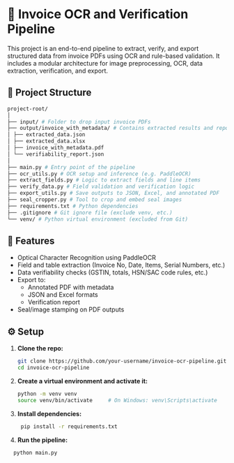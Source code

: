 # 🧾 Invoice OCR and Verification Pipeline

This project is an end-to-end pipeline to extract, verify, and export structured data from invoice PDFs using OCR and rule-based validation. It includes a modular architecture for image preprocessing, OCR, data extraction, verification, and export.

## 📁 Project Structure
```bash
project-root/
│
├── input/ # Folder to drop input invoice PDFs
├── output/invoice_with_metadata/ # Contains extracted results and reports
│ ├── extracted_data.json
│ ├── extracted_data.xlsx
│ ├── invoice_with_metadata.pdf
│ └── verifiability_report.json
│
├── main.py # Entry point of the pipeline
├── ocr_utils.py # OCR setup and inference (e.g. PaddleOCR)
├── extract_fields.py # Logic to extract fields and line items
├── verify_data.py # Field validation and verification logic
├── export_utils.py # Save outputs to JSON, Excel, and annotated PDF
├── seal_cropper.py # Tool to crop and embed seal images
├── requirements.txt # Python dependencies
├── .gitignore # Git ignore file (exclude venv, etc.)
└── venv/ # Python virtual environment (excluded from Git)

```


## 🚀 Features

- Optical Character Recognition using PaddleOCR
- Field and table extraction (Invoice No, Date, Items, Serial Numbers, etc.)
- Data verifiability checks (GSTIN, totals, HSN/SAC code rules, etc.)
- Export to:
  - Annotated PDF with metadata
  - JSON and Excel formats
  - Verification report
- Seal/image stamping on PDF outputs

## ⚙️ Setup

1. **Clone the repo:**

   ```bash
   git clone https://github.com/your-username/invoice-ocr-pipeline.git
   cd invoice-ocr-pipeline
   ```
2. **Create a virtual environment and activate it:**

    ```bash
   python -m venv venv
   source venv/bin/activate     # On Windows: venv\Scripts\activate
   ```

3. **Install dependencies:**
   ```bash
    pip install -r requirements.txt
   ```

4. **Run the pipeline:**
  ```bash
    python main.py
  ```




   
